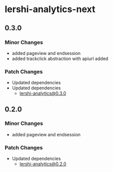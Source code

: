 # lershi-analytics-next

## 0.3.0

### Minor Changes

- added pageview and endsession
- added trackclick abstraction with apiurl added

### Patch Changes

- Updated dependencies
- Updated dependencies
  - lershi-analytics@0.3.0

## 0.2.0

### Minor Changes

- added pageview and endsession

### Patch Changes

- Updated dependencies
  - lershi-analytics@0.2.0
